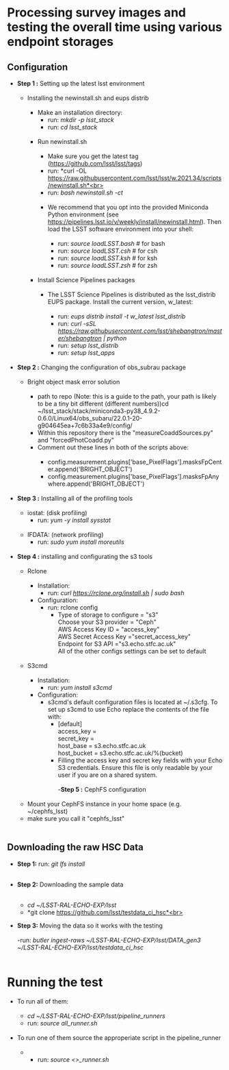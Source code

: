 # Processing survey images and testing the overall time using various endpoint storages
## Configuration
- **Step 1 :** Setting up the latest lsst environment <br><br>
  - Installing the newinstall.sh and eups distrib <br><br>
     - Make an installation directory: <br>
       -  run: *mkdir -p lsst_stack*<br>
       -  run: *cd lsst_stack*<br><br>
     - Run newinstall.sh<br><br>
       - Make sure you get the latest tag (https://github.com/lsst/lsst/tags)<br>
       - run: *curl -OL https://raw.githubusercontent.com/lsst/lsst/w.2021.34/scripts/newinstall.sh*<br>
       - run: *bash newinstall.sh -ct*<br><br>
       - We recommend that you opt into the provided Miniconda Python environment (see https://pipelines.lsst.io/v/weekly/install/newinstall.html). Then load the LSST software environment into your shell:<br><br>
         - run: *source loadLSST.bash* # for bash <br>
         - run: *source loadLSST.csh* # for csh <br>
         - run: *source loadLSST.ksh* # for ksh <br>
         - run: *source loadLSST.zsh* # for zsh <br><br>
     - Install Science Pipelines packages<br><br>
         - The LSST Science Pipelines is distributed as the lsst_distrib EUPS package. Install the current version, w_latest:<br><br>
           - run: *eups distrib install -t w_latest lsst_distrib*<br>   
           - run: *curl -sSL https://raw.githubusercontent.com/lsst/shebangtron/master/shebangtron | python*<br>
           - run: *setup lsst_distrib*<br>
           - run: *setup lsst_apps*<br><br>
- **Step 2 :** Changing the configuration of obs_subrau package <br><br>
  - Bright object mask error solution <br><br>
    - path to repo (Note: this is a guide to the path, your path is likely to be a tiny bit different (different numbers))cd ~/lsst_stack/stack/miniconda3-py38_4.9.2-0.6.0/Linux64/obs_subaru/22.0.1-20-g904645ea+7c6b33a4e9/config/ <br>
    - Within this repository there is the "measureCoaddSources.py" and "forcedPhotCoadd.py" <br>
    - Comment out these lines in both of the scripts above:<br><br>
      -  config.measurement.plugins['base_PixelFlags'].masksFpCenter.append('BRIGHT_OBJECT')<br>
      - config.measurement.plugins['base_PixelFlags'].masksFpAnywhere.append('BRIGHT_OBJECT')<br><br>
- **Step 3 :** Installing all of the profiling tools<br><br>
  - iostat: (disk profiling) <br>
    - run: *yum -y install sysstat*<br><br>
  - IFDATA: (network profiling)<br>
    - run: *sudo yum install moreutils* <br><br>
- **Step 4 :** installing and configurating the s3 tools <br><br>
  - Rclone <br><br>
    - Installation:<br>
      - run: *curl https://rclone.org/install.sh | sudo bash* <br>
    - Configuration:<br>
      - run: rclone config <br>
        - Type of storage to configure = "s3" <br>
          Choose your S3 provider = "Ceph"<br>
          AWS Access Key ID = "access_key"<br>
          AWS Secret Access Key ="secret_access_key"<br>
          Endpoint for S3 API ="s3.echo.stfc.ac.uk"<br>
          All of the other configs settings can be set to default<br><br>
  - S3cmd<br><br>
    - Installation:<br>
      - run: *yum install s3cmd*<br>
    - Configuration:<br>
      - s3cmd's default configuration files is located at ~/.s3cfg. To set up s3cmd to use Echo replace the contents of the file with:<br>
        -  [default] <br>
           access_key = <br>
           secret_key =<br>
           host_base = s3.echo.stfc.ac.uk<br>
           host_bucket = s3.echo.stfc.ac.uk/%(bucket)<br>
        - Filling the access key and secret key fields with your Echo S3 credentials. Ensure this file is only readable by your user if you are on a shared system.<br><br>
-**Step 5 :** CephFS configuration <br><br>
  - Mount your CephFS instance in your home space (e.g. ~/cephfs_lsst) <br>
  - make sure you call it "cephfs_lsst"<br><br>
## Downloading the raw HSC Data
- **Step 1:** run: *git lfs install*<br><br>
- **Step 2:** Downloading the sample data<br><br>
  - *cd ~/LSST-RAL-ECHO-EXP/lsst*<br>
  - *git clone https://github.com/lsst/testdata_ci_hsc*<br><br>

- **Step 3:** Moving the data so it works with the testing<br><br>
  -run: *butler ingest-raws ~/LSST-RAL-ECHO-EXP/lsst/DATA_gen3 ~/LSST-RAL-ECHO-EXP/lsst/testdata_ci_hsc* <br><br>
  
# Running the test
- To run all of them:<br><br>
  - *cd ~/LSST-RAL-ECHO-EXP/lsst/pipeline_runners* <br> 
  - run: *source all_runner.sh*<br><br>
- To run one of them source the approperiate script in the pipeline_runner <br><br>
  - - run: *source <>_runner.sh*<br><br>


     



